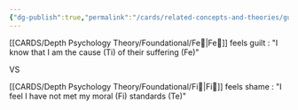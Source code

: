 ```yaml
---
{"dg-publish":true,"permalink":"/cards/related-concepts-and-theories/guilt/","created":"2022-12-31T19:09:04.832+01:00","updated":"2023-04-27T15:24:01.555+02:00"}
---
```



[[CARDS/Depth Psychology Theory/Foundational/Fe💉\|Fe💉]] feels guilt : "I know that I am the cause (Ti) of their suffering (Fe)"

VS 

[[CARDS/Depth Psychology Theory/Foundational/Fi🧭\|Fi🧭]] feels shame : "I feel I have not met my moral (Fi) standards (Te)"